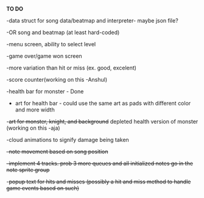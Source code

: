 **TO DO**

-data struct for song data/beatmap and interpreter- maybe json file?

-OR song and beatmap (at least hard-coded)

-menu screen, ability to select level

-game over/game won screen

-more variation than hit or miss (ex. good, excelent)

-score counter(working on this -Anshul)

-health bar for monster - Done

- art for health bar - could use the same art as pads with different color and more width

-~~art for monster, knight, and background~~ depleted health version of monster (working on this -aja)

-cloud animations to signify damage being taken

~~-note movement based on song position~~

~~-implement 4 tracks. prob 3 more queues and all initialized notes go in the note sprite group~~

-~~popup text for hits and misses (possibly a hit and miss method to handle game events based on such)~~

